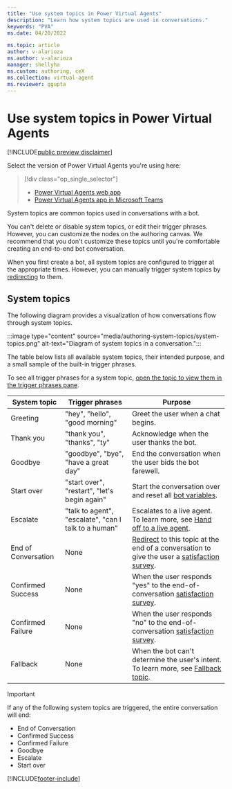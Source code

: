 ```yaml
---
title: "Use system topics in Power Virtual Agents"
description: "Learn how system topics are used in conversations."
keywords: "PVA"
ms.date: 04/20/2022

ms.topic: article
author: v-alarioza
ms.author: v-alarioza
manager: shellyha
ms.custom: authoring, ceX
ms.collection: virtual-agent
ms.reviewer: ggupta
---
```


# Use system topics in Power Virtual Agents

[!INCLUDE[public preview disclaimer](includes/public-preview-disclaimer-prod.md)]

Select the version of Power Virtual Agents you're using here:

> [!div class="op_single_selector"]
>
> - [Power Virtual Agents web app](authoring-system-topics.md)
> - [Power Virtual Agents app in Microsoft Teams](teams/authoring-system-topics-teams.md)

System topics are common topics used in conversations with a bot.

You can't delete or disable system topics, or edit their trigger phrases. However, you can customize the nodes on the authoring canvas. We recommend that you don't customize these topics until you're comfortable creating an end-to-end bot conversation.

When you first create a bot, all system topics are configured to trigger at the appropriate times. However, you can manually trigger system topics by [redirecting](/authoring-create-edit-topics.md#redirect-to-another-topic) to them.

## System topics

The following diagram provides a visualization of how conversations flow through system topics.

:::image type="content" source="media/authoring-system-topics/system-topics.png" alt-text="Diagram of system topics in a conversation.":::

The table below lists all available system topics, their intended purpose, and a small sample of the built-in trigger phrases.

To see all trigger phrases for a system topic, [open the topic to view them in the trigger phrases pane](/authoring-create-edit-topics.md#create-a-topic).

<!-- best viewed without wordwrap -->
| System topic        | Trigger phrases                                      | Purpose                                                                                                                                                                         |
| ------------------- | ---------------------------------------------------- | ------------------------------------------------------------------------------------------------------------------------------------------------------------------------------- |
| Greeting            | "hey", "hello", "good morning"                       | Greet the user when a chat begins.                                                                                                                                              |
| Thank you           | "thank you", "thanks", "ty"                          | Acknowledge when the user thanks the bot.                                                                                                                                       |
| Goodbye             | "goodbye", "bye", "have a great day"                 | End the conversation when the user bids the bot farewell.                                                                                                                       |
| Start over          | "start over", "restart", "let's begin again"         | Start the conversation over and reset all [bot variables](authoring-variables-bot.md).                                                                                       |
| Escalate            | "talk to agent", "escalate", "can I talk to a human" | Escalates to a live agent. To learn more, see [Hand off to a live agent](/advanced-hand-off.md).                                                                                |
| End of Conversation | None                                                 | [Redirect](/authoring-create-edit-topics.md#redirect-to-another-topic) to this topic at the end of a conversation to give the user a [satisfaction survey](/analytics-csat.md). |
| Confirmed Success   | None                                                 | When the user responds "yes" to the end-of-conversation [satisfaction survey](/analytics-csat.md).                                                                              |
| Confirmed Failure   | None                                                 | When the user responds "no" to the end-of-conversation [satisfaction survey](/analytics-csat.md).                                                                               |
| Fallback            | None                                                 | When the bot can't determine the user's intent. To learn more, see [Fallback topic](authoring-system-fallback-topic.md).                                                        |

> [!IMPORTANT]
> If any of the following system topics are triggered, the entire conversation will end:
>
> - End of Conversation
> - Confirmed Success
> - Confirmed Failure
> - Goodbye
> - Escalate
> - Start over

[!INCLUDE[footer-include](includes/footer-banner.md)]
